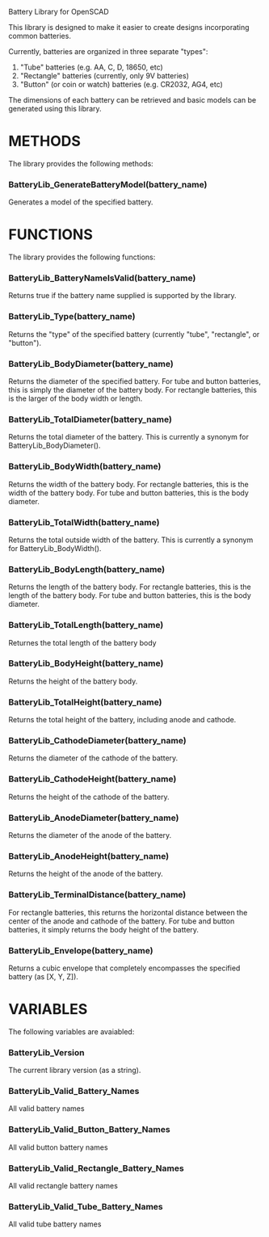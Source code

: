 Battery Library for OpenSCAD

This library is designed to make it easier to create designs incorporating 
common batteries.

Currently, batteries are organized in three separate "types":
   1. "Tube" batteries (e.g. AA, C, D, 18650, etc)
   2. "Rectangle" batteries (currently, only 9V batteries)
   3. "Button" (or coin or watch) batteries (e.g. CR2032, AG4, etc)

The dimensions of each battery can be retrieved and basic models can be generated using this library.


# METHODS
The library provides the following methods:

### BatteryLib_GenerateBatteryModel(battery_name) 
Generates a model of the specified battery.


# FUNCTIONS
The library provides the following functions:

### BatteryLib_BatteryNameIsValid(battery_name)
   Returns true if the battery name supplied is supported by the library.

### BatteryLib_Type(battery_name)
   Returns the "type" of the specified battery 
   (currently "tube", "rectangle", or "button").

### BatteryLib_BodyDiameter(battery_name)
   Returns the diameter of the specified battery.
   For tube and button batteries, this is simply the diameter of the battery body.
   For rectangle batteries, this is the larger of the body width or length.

### BatteryLib_TotalDiameter(battery_name)
   Returns the total diameter of the battery.
   This is currently a synonym for BatteryLib_BodyDiameter().

### BatteryLib_BodyWidth(battery_name)
   Returns the width of the battery body.
   For rectangle batteries, this is the width of the battery body.
   For tube and button batteries, this is the body diameter.

### BatteryLib_TotalWidth(battery_name)
   Returns the total outside width of the battery.
   This is currently a synonym for BatteryLib_BodyWidth().

### BatteryLib_BodyLength(battery_name)
   Returns the length of the battery body.
   For rectangle batteries, this is the length of the battery body.
   For tube and button batteries, this is the body diameter.
   
### BatteryLib_TotalLength(battery_name)
   Returnes the total length of the battery body

### BatteryLib_BodyHeight(battery_name)
   Returns the height of the battery body.

### BatteryLib_TotalHeight(battery_name)
   Returns the total height of the battery, including anode and cathode.

### BatteryLib_CathodeDiameter(battery_name)
   Returns the diameter of the cathode of the battery.

### BatteryLib_CathodeHeight(battery_name)
   Returns the height of the cathode of the battery.

### BatteryLib_AnodeDiameter(battery_name)
   Returns the diameter of the anode of the battery.

### BatteryLib_AnodeHeight(battery_name)
   Returns the height of the anode of the battery.

### BatteryLib_TerminalDistance(battery_name)
   For rectangle batteries, this returns the horizontal distance between the 
   center of the anode and cathode of the battery.
   For tube and button batteries, it simply returns the body height of the battery.

### BatteryLib_Envelope(battery_name)
   Returns a cubic envelope that completely encompasses the specified battery
   (as [X, Y, Z]).


# VARIABLES
   The following variables are avaiabled:

### BatteryLib_Version
   The current library version (as a string).

### BatteryLib_Valid_Battery_Names 
   All valid battery names

### BatteryLib_Valid_Button_Battery_Names
   All valid button battery names

### BatteryLib_Valid_Rectangle_Battery_Names 
   All valid rectangle battery names

### BatteryLib_Valid_Tube_Battery_Names 
   All valid tube battery names
